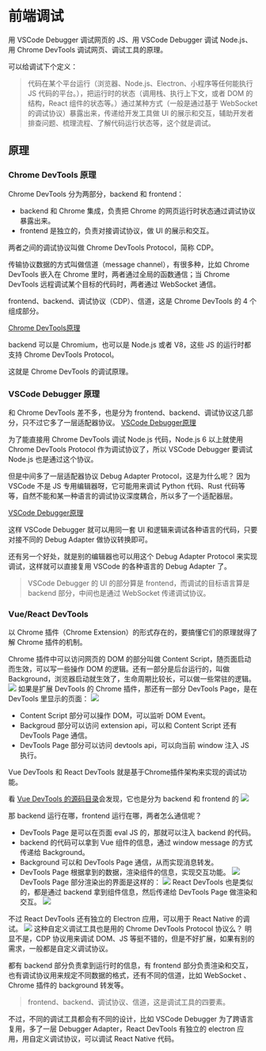 # 前端调试
用 VSCode Debugger 调试网页的 JS、用 VSCode Debugger 调试 Node.js、用 Chrome DevTools 调试网页、调试工具的原理。

可以给调试下个定义：
> 代码在某个平台运行（浏览器、Node.js、Electron、小程序等任何能执行 JS 代码的平台。），把运行时的状态（调用栈、执行上下文，或者 DOM 的结构，React 组件的状态等。）通过某种方式（一般是通过基于 WebSocket 的调试协议）暴露出来，传递给开发工具做 UI 的展示和交互，辅助开发者排查问题、梳理流程、了解代码运行状态等，这个就是调试。

## 原理
### Chrome DevTools 原理
Chrome DevTools 分为两部分，backend 和 frontend：
- backend 和 Chrome 集成，负责把 Chrome 的网页运行时状态通过调试协议暴露出来。
- frontend 是独立的，负责对接调试协议，做 UI 的展示和交互。

两者之间的调试协议叫做 Chrome DevTools Protocol，简称 CDP。

传输协议数据的方式叫做信道（message channel），有很多种，比如 Chrome DevTools 嵌入在 Chrome 里时，两者通过全局的函数通信；当 Chrome DevTools 远程调试某个目标的代码时，两者通过 WebSocket 通信。

frontend、backend、调试协议（CDP）、信道，这是 Chrome DevTools 的 4 个组成部分。

[Chrome DevTools原理](./assets/drowio/ChromeDevToolsProtocol.drawio ':include :type=code')

backend 可以是 Chromium，也可以是 Node.js 或者 V8，这些 JS 的运行时都支持 Chrome DevTools Protocol。

这就是 Chrome DevTools 的调试原理。

### VSCode Debugger 原理
和 Chrome DevTools 差不多，也是分为 frontend、backend、调试协议这几部分，只不过它多了一层适配器协议。
[VSCode Debugger原理](./assets/drowio/VSCodeDebuggerProtocol.drawio ':include :type=code')

为了能直接用 Chrome DevTools 调试 Node.js 代码，Node.js 6 以上就使用 Chrome DevTools Protocol 作为调试协议了，所以 VSCode Debugger 要调试 Node.js 也是通过这个协议。

但是中间多了一层适配器协议 Debug Adapter Protocol，这是为什么呢？
  因为 VSCode 不是 JS 专用编辑器呀，它可能用来调试 Python 代码、Rust 代码等等，自然不能和某一种语言的调试协议深度耦合，所以多了一个适配器层。

[VSCode Debugger原理](./assets/drowio/VSCodeDebuggerAdapter.drawio.drawio ':include :type=code')

这样 VSCode Debugger 就可以用同一套 UI 和逻辑来调试各种语言的代码，只要对接不同的 Debug Adapter 做协议转换即可。

还有另一个好处，就是别的编辑器也可以用这个 Debug Adapter Protocol 来实现调试，这样就可以直接复用 VSCode 的各种语言的 Debug Adapter 了。

> VSCode Debugger 的 UI 的部分算是 frontend，而调试的目标语言算是 backend 部分，中间也是通过 WebSocket 传递调试协议。

### Vue/React DevTools
以 Chrome 插件（Chrome Extension）的形式存在的，要搞懂它们的原理就得了解 Chrome 插件的机制。

Chrome 插件中可以访问网页的 DOM 的部分叫做 Content Script，随页面启动而生效，可以写一些操作 DOM 的逻辑。还有一部分是后台运行的，叫做 Background，浏览器启动就生效了，生命周期比较长，可以做一些常驻的逻辑。
![](assets/img/content_script.png)
如果是扩展 DevTools 的 Chrome 插件，那还有一部分 DevTools Page，是在 DevTools 里显示的页面：
![](assets/img/devTools_page.png)
- Content Script 部分可以操作 DOM，可以监听 DOM Event。
- Backgroud 部分可以访问 extension api，可以和 Content Script 还有 DevTools Page 通信。
- DevTools Page 部分可以访问 devtools api，可以向当前 window 注入 JS 执行。

Vue DevTools 和 React DevTools 就是基于Chrome插件架构来实现的调试功能。

看 [Vue DevTools 的源码目录](https://github.com/vuejs/devtools/tree/main/packages)会发现，它也是分为 backend 和 frontend 的
![](assets/img/vue_devtools_source_code.png)

那 backend 运行在哪，frontend 运行在哪，两者怎么通信呢？
- DevTools Page 是可以在页面 eval JS 的，那就可以注入 backend 的代码。
- backend 的代码可以拿到 Vue 组件的信息，通过 window message 的方式传递给 Background。
- Background 可以和 DevTools Page 通信，从而实现消息转发。
- DevTools Page 根据拿到的数据，渲染组件的信息，实现交互功能。
![](assets/img/devTools_page_progress.png)
DevTools Page 部分渲染出的界面是这样的：
![](assets/img/vue_devtools_res.png)
React DevTools 也是类似的，都是通过 backend 拿到组件信息，然后传递给 DevTools Page 做渲染和交互。
![](assets/img/react_developer_tools.png)

不过 React DevTools 还有独立的 Electron 应用，可以用于 React Native 的调试。
![](assets/img/react_developer_tools_res.png)
这种自定义调试工具也是用的 Chrome DevTools Protocol 协议么？
明显不是，CDP 协议用来调试 DOM、JS 等挺不错的，但是不好扩展，如果有别的需求，一般都是自定义调试协议。

都有 backend 部分负责拿到运行时的信息，有 frontend 部分负责渲染和交互，也有调试协议用来规定不同数据的格式，还有不同的信道，比如 WebSocket 、Chrome 插件的 background 转发等。

> frontend、backend、调试协议、信道，这是调试工具的四要素。

不过，不同的调试工具都会有不同的设计，比如 VSCode Debugger 为了跨语言复用，多了一层 Debugger Adapter，React DevTools 有独立的 electron 应用，用自定义调试协议，可以调试 React Native 代码。
